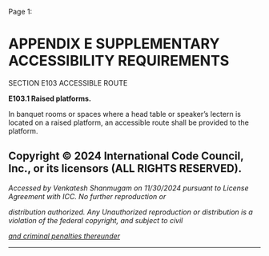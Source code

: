 Page 1:

# APPENDIX E SUPPLEMENTARY ACCESSIBILITY REQUIREMENTS

 SECTION E103
 ACCESSIBLE ROUTE

**E103.1 Raised platforms.**

In banquet rooms or spaces where a head table or speaker’s lectern is located on a raised platform, an accessible route
shall be provided to the platform.


## Copyright © 2024 International Code Council, Inc., or its licensors (ALL RIGHTS RESERVED).

_Accessed by Venkatesh Shanmugam on 11/30/2024 pursuant to License Agreement with ICC. No further reproduction or_

_distribution authorized. Any Unauthorized reproduction or distribution is a violation of the federal copyright, and subject to civil_

_[and criminal penalties thereunder](http://codes.iccsafe.org/content/VACC2021P1/appendix-e-supplementary-accessibility-requirements#VACC2021P1_AppxE_SecE103)_


-----



